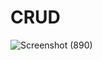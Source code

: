 # CRUD
![Screenshot (890)](https://user-images.githubusercontent.com/97692048/157740027-97e5f00a-6217-4505-a614-3468061037d8.png)
